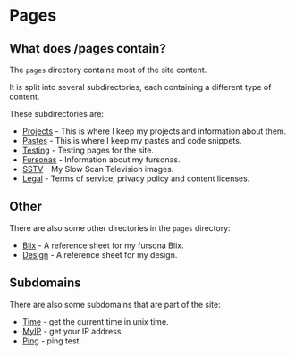 # Pages

## What does /pages contain?

The `pages` directory contains most of the site content.

It is split into several subdirectories, each containing a different type of content.

These subdirectories are:

*   [Projects](projects) - This is where I keep my projects and information about them.
*   [Pastes](pastes) - This is where I keep my pastes and code snippets.
*   [Testing](testing) - Testing pages for the site.
*   [Fursonas](fursonas) - Information about my fursonas.
*   [SSTV](SSTV) - My Slow Scan Television images.
*   [Legal](legal) - Terms of service, privacy policy and content licenses.

## Other

There are also some other directories in the `pages` directory:

*   [Blix](blix) - A reference sheet for my fursona Blix.
*   [Design](design) - A reference sheet for my design.

## Subdomains

There are also some subdomains that are part of the site:

*   [Time](https://time.0x4248.dev) - get the current time in unix time.
*   [MyIP](https://myip.0x4248.dev) - get your IP address.
*   [Ping](https://ping.0x4248.dev) - ping test.